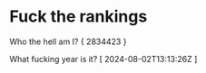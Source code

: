 # Fuck the rankings

Who the hell am I?
{ 2834423 }

What fucking year is it?
[ 2024-08-02T13:13:26Z ]
